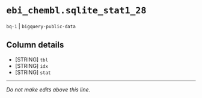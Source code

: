 # `ebi_chembl.sqlite_stat1_28`
`bq-1` | `bigquery-public-data`

## Column details
* [STRING]    `tbl`
* [STRING]    `idx`
* [STRING]    `stat`

-------------------------------------------------------------------------------
*Do not make edits above this line.*

